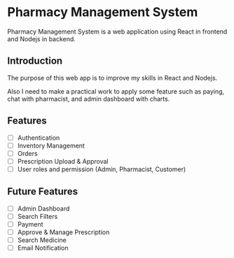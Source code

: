 # Pharmacy Management System

Pharmacy Management System is a web application using React in frontend and Nodejs in backend.

## Introduction

The purpose of this web app is to improve my skills in React and Nodejs.

Also I need to make a practical work to apply some feature such as paying, chat with pharmacist, and admin dashboard with charts.

## Features

- [ ] Authentication
- [ ] Inventory Management
- [ ] Orders
- [ ] Prescription Upload & Approval
- [ ] User roles and permission (Admin, Pharmacist, Customer)

## Future Features

- [ ] Admin Dashboard
- [ ] Search Filters
- [ ] Payment
- [ ] Approve & Manage Prescription
- [ ] Search Medicine
- [ ] Email Notification
